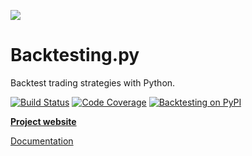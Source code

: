 [![](https://i.imgur.com/E8Kj69Y.png)](https://kernc.github.io/backtesting.py/)

Backtesting.py
==============
Backtest trading strategies with Python.

[![Build Status](https://img.shields.io/travis/kernc/backtesting.py.svg?style=for-the-badge)](https://travis-ci.org/kernc/backtesting.py)
[![Code Coverage](https://img.shields.io/codecov/c/gh/kernc/backtesting.py.svg?style=for-the-badge)](https://codecov.io/gh/kernc/backtesting.py)
[![Backtesting on PyPI](https://img.shields.io/pypi/v/backtesting.svg?style=for-the-badge)](https://pypi.org/project/backtesting)

[**Project website**](https://kernc.github.io/backtesting.py/)

[Documentation](https://kernc.github.io/backtesting.py/doc/backtesting/)
